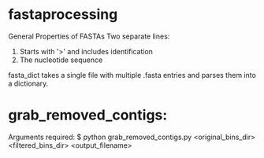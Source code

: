 # fastaprocessing
General Properties of FASTAs
Two separate lines:
1. Starts with '>' and includes identification
2. The nucleotide sequence

fasta_dict takes a single file with multiple .fasta entries and parses them into a dictionary.


# grab_removed_contigs:
Arguments required:
$ python grab_removed_contigs.py <original_bins_dir> <filtered_bins_dir> <output_filename>